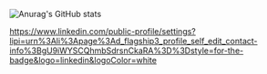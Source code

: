 ![Anurag's GitHub stats](https://github-readme-stats.vercel.app/api?username=Davibrasil05&theme=dark&show_icons=true)

https://www.linkedin.com/public-profile/settings?lipi=urn%3Ali%3Apage%3Ad_flagship3_profile_self_edit_contact-info%3BgU9iWYSCQhmbSdrsnCkaRA%3D%3Dstyle=for-the-badge&logo=linkedin&logoColor=white
